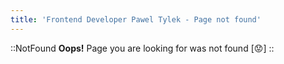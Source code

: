 ```yaml
---
title: 'Frontend Developer Pawel Tylek - Page not found'
---
```

::NotFound
**Oops!**
Page you are looking for was not found
[:worried:]
::